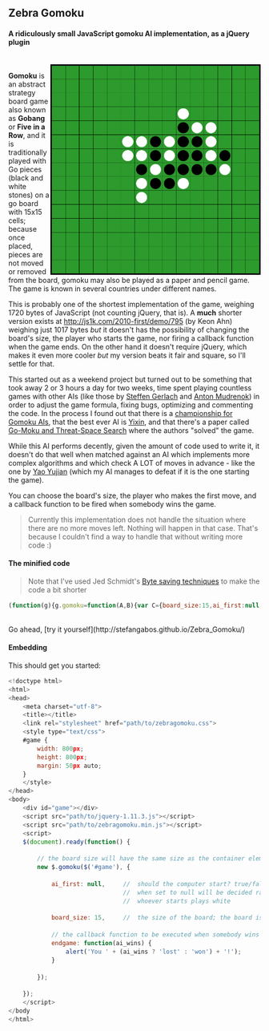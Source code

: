 ## Zebra Gomoku

#### A ridiculously small JavaScript gomoku AI implementation, as a jQuery plugin

<br>

<img src="https://raw.githubusercontent.com/stefangabos/Zebra_Gomoku/master/screenshot.png" width="420" align="right" alt="Zebra Gomoku">

**Gomoku** is an abstract strategy board game also known as **Gobang** or **Five in a Row**, and it is traditionally played with Go pieces (black and white stones) on a go board with 15x15 cells; because once placed, pieces are not moved or removed from the board, gomoku may also be played as a paper and pencil game. The game is known in several countries under different names.

This is probably one of the shortest implementation of the game, weighing 1720 bytes of JavaScript (not counting jQuery, that is). A **much** shorter version exists at http://js1k.com/2010-first/demo/795 (by Keon Ahn) weighing just 1017 bytes *but* it doesn't has the possibility of changing the board's size, the player who starts the game, nor firing a callback function when the game ends. On the other hand it doesn't require jQuery, which makes it even more cooler *but* my version beats it fair and square, so I'll settle for that.

This started out as a weekend project but turned out to be something that took away 2 or 3 hours a day for two weeks, time spent playing countless games with other AIs (like those by [Steffen Gerlach](http://steffengerlach.de/gomoku/index.html) and [Anton Mudrenok](http://codepen.io/mudrenok/pen/gpMXgg)) in order to adjust the game formula, fixing bugs, optimizing and commenting the code. In the process I found out that there is a [championship for Gomoku AIs](http://gomocup.org/), that the best ever AI is [Yixin](http://www.aiexp.info/pages/yixin.html), and that there's a paper called [Go-Moku and Threat-Space Search](https://chalmersgomoku.googlecode.com/files/allis1994.pdf) where the authors "solved" the game.

While this AI performs decently, given the amount of code used to write it, it doesn't do that well when matched against an AI which implements more complex algorithms and which check A LOT of moves in advance - like the one by [Yao Yujian](http://yjyao.com/2012/06/gomoku-in-html5.html) (which my AI manages to defeat if it is the one starting the game).

You can choose the board's size, the player who makes the first move, and a callback function to be fired when somebody wins the game.

>Currently this implementation does not handle the situation where there are no more moves left. Nothing will happen in that case. That's because I couldn't find a way to handle that without writing more code :)

#### The minified code

>Note that I've used Jed Schmidt's [Byte saving techniques](https://github.com/jed/140bytes/wiki/Byte-saving-techniques) to make the code a bit shorter

```javascript
(function(g){g.gomoku=function(A,B){var C={board_size:15,ai_first:null,endgame:null},h=this,e=[],c,u,v=!1,x=function(c,f){e[c]=f;g(u[c]).addClass("p"+Math.abs(f-h.s.ai_first))};(function(){h.s=g.extend({},C,B);h.board=A;c=h.s.board_size;var y=g('<table id="zebraGomoku">').on("click","td",function(){if(!v||e[u.index(this)])return!1;x(u.index(this),2);var a,q,m,b,r,n,d,k,l,f,g,p,t,w;v=!1;for(a=c*c;a--;)if(1!=e[a]){e[a]||void 0!==p||(p=[a,0,0]);t=[0,0];for(q=4;q--;){w=[0,0];for(m=e[a]?1:5;m--;){k=e[a]||void 0;l=[];for(b=7;b--;)if(r=-5+m+b,n=a%c,!((0===q&&!1!==(d=a+c*r)&&n==d%c||1==q&&!1!==(d=a+r)&&~~(d/c)==~~(a/c)||2==q&&!1!==(d=a-c*r+r)&&(d>a&&d%c<n||d<a&&d%c>n||d==a)||3==q&&!1!==(d=a+c*r+r)&&(d<a&&d%c<n||d>a&&d%c>n)||d==a)&&0<=d&&d<c*c)||e[d]!=k&&(e[a]||e[d]&&void 0!==k)&&b&&6!=b)if(b&&6!=b)break;else l.push(void 0);else l.push(d),b&&b^6&&void 0===k&&e[d]&&(k=e[d]);if(7==l.length&&void 0!==k){r=e[a]?!0:!1;e[a]=k;g=n=f=0;for(b=5;b--;)e[l[b+1]]==k&&n++;for(b=l.indexOf(a)-1;0<=b;b--)if(e[l[b]]==k)f++;else{0===e[l[b]]&&g++;break}for(b=l.indexOf(a);b<l.length;b++)if(e[l[b]]==k)f++;else{0===e[l[b]]&&g++;break}b=[[0,1],[2,3],[4,12],[10,64],[256,256]][f>=n?Math.min(f,5)-1:n-1][f>=n?g?g-1:0:0];r?256<=b&&(b=1024):e[a]=0;b>w[k-1]&&(w[k-1]=b)}}for(m=2;m--;)t[m]+=w[m]}q=t[0]+t[1];m=p[1]+p[2];(q>m||q==m&&t[0]>=p[1])&&(!e[a]||1024<=t[1])&&(p=[a,t[0],t[1]])}1024>p[2]&&x(p[0],1);(256<=p[1]||1024<=p[2])&&"function"==typeof h.s.endgame?h.s.endgame.apply(null,[1024>p[2]]):v=!0}),f,z;for(f=0;f<c*c;f++)e[f]=0,f%c||y.append(z=g("<tr>")),z.append(g("<td>"));h.board.append(y);u=g("td",h.board);h.s.ai_first||null===h.s.ai_first&&Math.random()+.5|0?(h.s.ai_first=1,x(~~(c/2)*(1+c),1)):h.s.ai_first=2;v=!0})()}})(jQuery);
```

<br>
Go ahead, [try it yourself](http://stefangabos.github.io/Zebra_Gomoku/)
<br>

#### Embedding

This should get you started:

```javascript
<!doctype html>
<html>
<head>
	<meta charset="utf-8">
	<title></title>
   	<link rel="stylesheet" href="path/to/zebragomoku.css">
    <style type="text/css">
    #game {
        width: 800px;
        height: 800px;
        margin: 50px auto;
    }
    </style>
</head>
<body>
    <div id="game"></div>
    <script src="path/to/jquery-1.11.3.js"></script>
    <script src="path/to/zebragomoku.min.js"></script>
    <script>
    $(document).ready(function() {

        // the board size will have the same size as the container element
        new $.gomoku($('#game'), {

            ai_first: null,		// 	should the computer start? true/false/null;
                                //	when set to null will be decided randomly
                                //	whoever starts plays white

            board_size: 15,		//	the size of the board; the board is square

            // the callback function to be executed when somebody wins the game
            endgame: function(ai_wins) {
                alert('You ' + (ai_wins ? 'lost' : 'won') + '!');
            }

        });

    });
    </script>
</body
</html>
```
